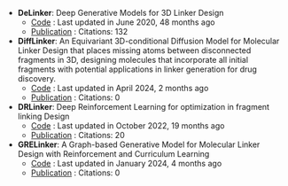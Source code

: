 - **DeLinker**: Deep Generative Models for 3D Linker Design
	- [Code](https://github.com/oxpig/DeLinker) : Last updated in June 2020, 48 months ago
	- [Publication](https://doi.org/10.1021/acs.jcim.9b01120) : Citations: 132
- **DiffLinker**: An Equivariant 3D-conditional Diffusion Model for Molecular Linker Design that places missing atoms between disconnected fragments in 3D, designing molecules that incorporate all initial fragments with potential applications in linker generation for drug discovery.
	- [Code](https://github.com/igashov/DiffLinker) : Last updated in April 2024, 2 months ago
	- [Publication](https://doi.org/10.5281/zenodo.10515726) : Citations: 0
- **DRLinker**: Deep Reinforcement Learning for optimization in fragment linking Design
	- [Code](https://github.com/biomed-AI/DRlinker) : Last updated in October 2022, 19 months ago
	- [Publication](https://doi.org/10.1021/acs.jcim.2c00982) : Citations: 20
- **GRELinker**: A Graph-based Generative Model for Molecular Linker Design with Reinforcement and Curriculum Learning
	- [Code](https://github.com/howzh728/GRELinker) : Last updated in January 2024, 4 months ago
	- [Publication](https://doi.org/10.1021/acs.jcim.3c01700) : Citations: 0
